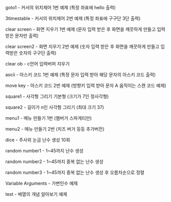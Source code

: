 goto1 - 커서의 위치제어 1번 예제 (특정 좌표에 hello 출력)

3timestable - 커서의 위치제어 2번 예제 (특정 좌표에 구구단 3단 출력)

clear screen - 화면 지우기 1번 예제 (문자 입력 받은 후 화면을 깨끗하게 만들고 입력받은 문자만 출력)

clear screen2 - 화면 지우기 2번 예제 (숫자 입력 받은 후 화면을 깨끗하게 만들고 입력받은 숫자의 구구단 출력)

clear ob - c언어 입력버퍼 지우기

ascii - 아스키 코드 1번 예제 (특정 문자 입력 받아 해당 문자의 아스키 코드 출력)

move key - 아스키 코드 2번 예제 (방향키 입력 받아 문자 A 움직이는 스캔 코드 예제)

square1 - 사각형 그리기 기본형 (크기가 7인 정사각형)

square2 - 길이가 n인 사각형 그리기 (최대 크기 37)

menu1 - 메뉴 만들기 1번 (햄버거 스파게티만)

menu2 - 메뉴 만들기 2번 (치즈 버거 등등 추가버전)

dice - 주사위 눈금 난수 생성 10회

random number1 - 1~45까지 난수 생성

random number2 - 1~45까지 중복 없는 난수 생성

random number3 - 1~45까지 중복 없는 난수 생성 후 오름차순으로 정렬

Variable Arguments - 가변인수 예제

test - 배열의 개념 알아보기 예제
